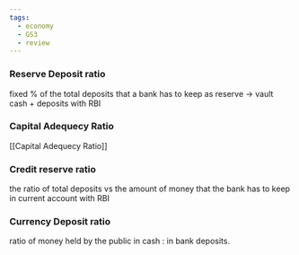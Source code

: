 ```yaml
---
tags:
  - economy
  - GS3
  - review
---
```

### Reserve Deposit ratio
fixed % of the total deposits that a bank has to keep as reserve -> vault cash + deposits with RBI
### Capital Adequecy Ratio
[[Capital Adequecy Ratio]]

### Credit reserve ratio
the ratio of total deposits vs the amount of money that the bank has to keep in current account with RBI

### Currency Deposit ratio
ratio of money held by the public in cash : in bank deposits.